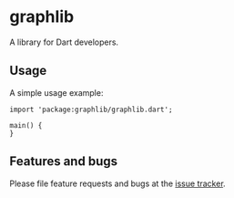 # graphlib

A library for Dart developers.

## Usage

A simple usage example:

    import 'package:graphlib/graphlib.dart';

    main() {
    }

## Features and bugs

Please file feature requests and bugs at the [issue tracker][tracker].

[tracker]: http://example.com/issues/replaceme
